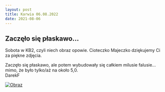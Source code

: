 ```yaml
---
layout: post
title: Karwia 06.08.2022
date: 2021-08-06
---
```


## Zaczęło się płaskawo...  

Sobota w KB2, czyli niech obraz opowie.
Cioteczko Majeczko dziękujemy Ci za piękne zdjęcia.  

Zaczęło się płaskawo, ale potem wybudowały się
całkiem milusie falusie... mimo, że było tylko/aż na około 5,0.  
DarekF  

[![Obraz](https://naspocie.pl/photorama/gallery/2022-08-06-Karwia/pictures/DSCN7194.jpg)](https://naspocie.pl/photorama/gallery/2022-08-06-Karwia/)  